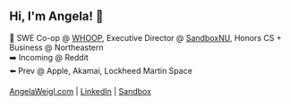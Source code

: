 ## Hi, I'm Angela! 👋

📍 SWE Co-op @ [WHOOP](https://www.whoop.com/), Executive Director @ [SandboxNU](https://www.sandboxnu.com/), Honors CS + Business @ Northeastern <br>
➡️ Incoming @ Reddit<br>
⬅️ Prev @ Apple, Akamai, Lockheed Martin Space<br>

[AngelaWeigl.com](https://www.angelaweigl.com/) | [LinkedIn](https://www.linkedin.com/in/angela-weigl/) | [Sandbox](https://github.com/sandboxnu)
